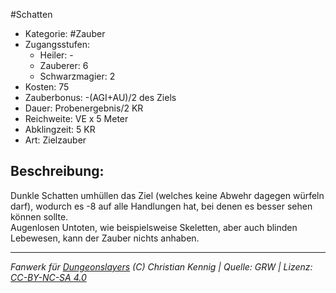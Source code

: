 #Schatten  
- Kategorie: #Zauber  
- Zugangsstufen:  
  - Heiler: -  
  - Zauberer: 6  
  - Schwarzmagier: 2  
- Kosten: 75  
- Zauberbonus: -(AGI+AU)/2 des Ziels  
- Dauer: Probenergebnis/2 KR  
- Reichweite: VE x 5 Meter  
- Abklingzeit: 5 KR  
- Art: Zielzauber     

## Beschreibung:
Dunkle Schatten umhüllen das Ziel (welches keine Abwehr dagegen würfeln darf), wodurch es -8 auf alle Handlungen hat, bei denen es besser sehen können sollte.<br>Augenlosen Untoten, wie beispielsweise Skeletten, aber auch blinden Lebewesen, kann der Zauber nichts anhaben.


___
*Fanwerk für [Dungeonslayers](https://www.dungeonslayers.net/) (C) Christian Kennig | Quelle: GRW | Lizenz: [CC-BY-NC-SA 4.0](https://creativecommons.org/licenses/by-nc-sa/4.0/deed.de)*